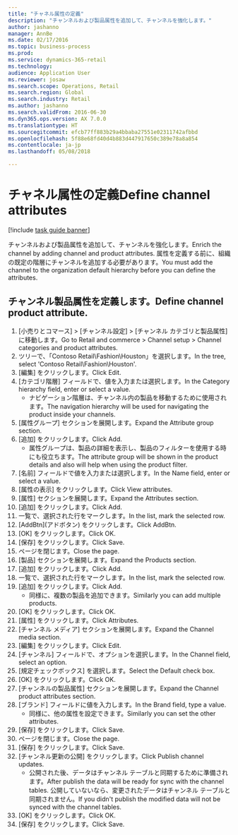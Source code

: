 ```yaml
--- 
title: "チャネル属性の定義"
description: "チャンネルおよび製品属性を追加して、チャンネルを強化します。"
author: jashanno
manager: AnnBe
ms.date: 02/17/2016
ms.topic: business-process
ms.prod: 
ms.service: dynamics-365-retail
ms.technology: 
audience: Application User
ms.reviewer: josaw
ms.search.scope: Operations, Retail
ms.search.region: Global
ms.search.industry: Retail
ms.author: jashanno
ms.search.validFrom: 2016-06-30
ms.dyn365.ops.version: AX 7.0.0
ms.translationtype: HT
ms.sourcegitcommit: efcb77ff883b29a4bbaba27551e02311742afbbd
ms.openlocfilehash: 5f88e68fd40d4b883d447917650c389e78a8a854
ms.contentlocale: ja-jp
ms.lasthandoff: 05/08/2018

---
```

# <a name="define-channel-attributes"></a><span data-ttu-id="a4907-103">チャネル属性の定義</span><span class="sxs-lookup"><span data-stu-id="a4907-103">Define channel attributes</span></span>

[!include [task guide banner](../includes/task-guide-banner.md)]

<span data-ttu-id="a4907-104">チャンネルおよび製品属性を追加して、チャンネルを強化します。</span><span class="sxs-lookup"><span data-stu-id="a4907-104">Enrich the channel by adding channel and product attributes.</span></span> <span data-ttu-id="a4907-105">属性を定義する前に、組織の既定の階層にチャンネルを追加する必要があります。</span><span class="sxs-lookup"><span data-stu-id="a4907-105">You must add the channel to the organization default hierarchy before you can define the attributes.</span></span>


## <a name="define-channel-product-attribute"></a><span data-ttu-id="a4907-106">チャンネル製品属性を定義します。</span><span class="sxs-lookup"><span data-stu-id="a4907-106">Define channel product attribute.</span></span>
1. <span data-ttu-id="a4907-107">[小売りとコマース] > [チャンネル設定] > [チャンネル カテゴリと製品属性] に移動します。</span><span class="sxs-lookup"><span data-stu-id="a4907-107">Go to Retail and commerce > Channel setup > Channel categories and product attributes.</span></span>
2. <span data-ttu-id="a4907-108">ツリーで、「Contoso Retail\Fashion\Houston」を選択します。</span><span class="sxs-lookup"><span data-stu-id="a4907-108">In the tree, select 'Contoso Retail\Fashion\Houston'.</span></span>
3. <span data-ttu-id="a4907-109">[編集] をクリックします。</span><span class="sxs-lookup"><span data-stu-id="a4907-109">Click Edit.</span></span>
4. <span data-ttu-id="a4907-110">[カテゴリ階層] フィールドで、値を入力または選択します。</span><span class="sxs-lookup"><span data-stu-id="a4907-110">In the Category hierarchy field, enter or select a value.</span></span>
    * <span data-ttu-id="a4907-111">ナビゲーション階層は、チャンネル内の製品を移動するために使用されます。</span><span class="sxs-lookup"><span data-stu-id="a4907-111">The navigation hierarchy will be used for navigating the product inside your channels.</span></span>  
5. <span data-ttu-id="a4907-112">[属性グループ] セクションを展開します。</span><span class="sxs-lookup"><span data-stu-id="a4907-112">Expand the Attribute group section.</span></span>
6. <span data-ttu-id="a4907-113">[追加] をクリックします。</span><span class="sxs-lookup"><span data-stu-id="a4907-113">Click Add.</span></span>
    * <span data-ttu-id="a4907-114">属性グループは、製品の詳細を表示し、製品のフィルターを使用する時にも役立ちます。</span><span class="sxs-lookup"><span data-stu-id="a4907-114">The attribute group will be shown in the product details and also will help when using the product filter.</span></span>  
7. <span data-ttu-id="a4907-115">[名前] フィールドで値を入力または選択します。</span><span class="sxs-lookup"><span data-stu-id="a4907-115">In the Name field, enter or select a value.</span></span>
8. <span data-ttu-id="a4907-116">[属性の表示] をクリックします。</span><span class="sxs-lookup"><span data-stu-id="a4907-116">Click View attributes.</span></span>
9. <span data-ttu-id="a4907-117">[属性] セクションを展開します。</span><span class="sxs-lookup"><span data-stu-id="a4907-117">Expand the Attributes section.</span></span>
10. <span data-ttu-id="a4907-118">[追加] をクリックします。</span><span class="sxs-lookup"><span data-stu-id="a4907-118">Click Add.</span></span>
11. <span data-ttu-id="a4907-119">一覧で、選択された行をマークします。</span><span class="sxs-lookup"><span data-stu-id="a4907-119">In the list, mark the selected row.</span></span>
12. <span data-ttu-id="a4907-120">\[AddBtn\](アドボタン) をクリックします。</span><span class="sxs-lookup"><span data-stu-id="a4907-120">Click AddBtn.</span></span>
13. <span data-ttu-id="a4907-121">[OK] をクリックします。</span><span class="sxs-lookup"><span data-stu-id="a4907-121">Click OK.</span></span>
14. <span data-ttu-id="a4907-122">[保存] をクリックします。</span><span class="sxs-lookup"><span data-stu-id="a4907-122">Click Save.</span></span>
15. <span data-ttu-id="a4907-123">ページを閉じます。</span><span class="sxs-lookup"><span data-stu-id="a4907-123">Close the page.</span></span>
16. <span data-ttu-id="a4907-124">[製品] セクションを展開します。</span><span class="sxs-lookup"><span data-stu-id="a4907-124">Expand the Products section.</span></span>
17. <span data-ttu-id="a4907-125">[追加] をクリックします。</span><span class="sxs-lookup"><span data-stu-id="a4907-125">Click Add.</span></span>
18. <span data-ttu-id="a4907-126">一覧で、選択された行をマークします。</span><span class="sxs-lookup"><span data-stu-id="a4907-126">In the list, mark the selected row.</span></span>
19. <span data-ttu-id="a4907-127">[追加] をクリックします。</span><span class="sxs-lookup"><span data-stu-id="a4907-127">Click Add.</span></span>
    * <span data-ttu-id="a4907-128">同様に、複数の製品を追加できます。</span><span class="sxs-lookup"><span data-stu-id="a4907-128">Similarly you can add multiple products.</span></span>  
20. <span data-ttu-id="a4907-129">[OK] をクリックします。</span><span class="sxs-lookup"><span data-stu-id="a4907-129">Click OK.</span></span>
21. <span data-ttu-id="a4907-130">[属性] をクリックします。</span><span class="sxs-lookup"><span data-stu-id="a4907-130">Click Attributes.</span></span>
22. <span data-ttu-id="a4907-131">[チャンネル メディア] セクションを展開します。</span><span class="sxs-lookup"><span data-stu-id="a4907-131">Expand the Channel media section.</span></span>
23. <span data-ttu-id="a4907-132">[編集] をクリックします。</span><span class="sxs-lookup"><span data-stu-id="a4907-132">Click Edit.</span></span>
24. <span data-ttu-id="a4907-133">[チャンネル] フィールドで、オプションを選択します。</span><span class="sxs-lookup"><span data-stu-id="a4907-133">In the Channel field, select an option.</span></span>
25. <span data-ttu-id="a4907-134">[規定チェックボックス] を選択します。</span><span class="sxs-lookup"><span data-stu-id="a4907-134">Select the Default check box.</span></span>
26. <span data-ttu-id="a4907-135">[OK] をクリックします。</span><span class="sxs-lookup"><span data-stu-id="a4907-135">Click OK.</span></span>
27. <span data-ttu-id="a4907-136">[チャンネルの製品属性] セクションを展開します。</span><span class="sxs-lookup"><span data-stu-id="a4907-136">Expand the Channel product attributes section.</span></span>
28. <span data-ttu-id="a4907-137">[ブランド] フィールドに値を入力します。</span><span class="sxs-lookup"><span data-stu-id="a4907-137">In the Brand field, type a value.</span></span>
    * <span data-ttu-id="a4907-138">同様に、他の属性を設定できます。</span><span class="sxs-lookup"><span data-stu-id="a4907-138">Similarly you can set the other attributes.</span></span>  
29. <span data-ttu-id="a4907-139">[保存] をクリックします。</span><span class="sxs-lookup"><span data-stu-id="a4907-139">Click Save.</span></span>
30. <span data-ttu-id="a4907-140">ページを閉じます。</span><span class="sxs-lookup"><span data-stu-id="a4907-140">Close the page.</span></span>
31. <span data-ttu-id="a4907-141">[保存] をクリックします。</span><span class="sxs-lookup"><span data-stu-id="a4907-141">Click Save.</span></span>
32. <span data-ttu-id="a4907-142">[チャンネル更新の公開] をクリックします。</span><span class="sxs-lookup"><span data-stu-id="a4907-142">Click Publish channel updates.</span></span>
    * <span data-ttu-id="a4907-143">公開された後、データはチャンネル テーブルと同期するために準備されます。</span><span class="sxs-lookup"><span data-stu-id="a4907-143">After publish the data will be ready for sync with the channel tables.</span></span> <span data-ttu-id="a4907-144">公開していないなら、変更されたデータはチャンネル テーブルと同期されません。</span><span class="sxs-lookup"><span data-stu-id="a4907-144">If you didn't publish the modified data will not be synced with the channel tables.</span></span>  
33. <span data-ttu-id="a4907-145">[OK] をクリックします。</span><span class="sxs-lookup"><span data-stu-id="a4907-145">Click OK.</span></span>
34. <span data-ttu-id="a4907-146">[保存] をクリックします。</span><span class="sxs-lookup"><span data-stu-id="a4907-146">Click Save.</span></span>


